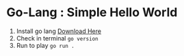 # Go-Lang : Simple Hello World

1. Install go lang [Download Here](https://golang.org/doc/install)
2. Check in terminal `go version`
3. Run to play `go run .`
